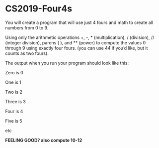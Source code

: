 # CS2019-Four4s

You will create a program that will use just 4 fours and math to create all numbers from 0 to 9.  

Using only the arithmetic operations +, -, * (multiplication), / (division), // (integer division), parens ( ), and ** (power) to compute the values 0 through 9 using exactly four fours. (you can use 44 if you’d like, but it counts as two fours).

The output when you run your program should look like this:

Zero is 0

One is 1	

Two is 2

Three is 3

Four is 4

Five is 5

etc

**FEELING GOOD?  also compute 10-12**
 
